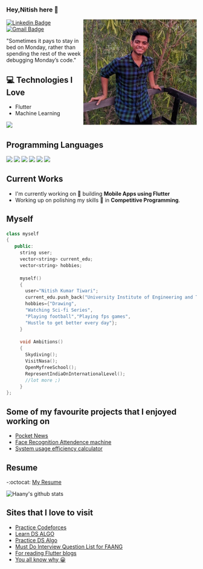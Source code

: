 ### Hey,Nitish here 👋

<img src = 'https://github.com/ankay212000/ankay212000/blob/master/images/406f2bf1-ae55-4899-af65-90fdd3338b7f.jpg' alt = 'Me' align='right' width=300px/>

[![Linkedin Badge](https://img.shields.io/badge/-Nitish-blue?style=flat-square&logo=Linkedin&logoColor=white&link=https://www.linkedin.com/in/ankay21200/)](https://www.linkedin.com/in/ankay21200/) [![Gmail Badge](https://img.shields.io/badge/-ankay212000@gmail.com-c14438?style=flat-square&logo=Gmail&logoColor=white&link=mailto:ankay212000@gmail.com)](mailto:ankay212000@gmail.com)

"Sometimes it pays to stay in bed on Monday, rather than spending the rest of the week debugging Monday’s code."

## :computer: Technologies I Love
* Flutter
* Machine Learning

<img src = "https://github-readme-stats.vercel.app/api/top-langs/?username=MarikIshtar007&layout=compact">

## Programming Languages
<img src = 'https://github.com/MarikIshtar007/MarikIshtar007/blob/master/images/c-original.svg' width='30'/> <img src = 'https://github.com/MarikIshtar007/MarikIshtar007/blob/master/images/cpp.svg' width='30'/> <img src = 'https://github.com/MarikIshtar007/MarikIshtar007/blob/master/images/pycharm.svg' width='30'/> <img src = 'https://github.com/MarikIshtar007/MarikIshtar007/blob/master/images/python2.png' height='30'/> <img src = 'https://github.com/MarikIshtar007/MarikIshtar007/blob/master/images/flutter-logo.svg' width='30'/> <img src = 'https://github.com/MarikIshtar007/MarikIshtar007/blob/master/images/git.svg' width='30'/>

## Current Works
 * I'm currently working on 🔭 building **Mobile Apps using Flutter** 
 * Working up on polishing my skills 🌱 in **Competitive Programming**.
 
  ## Myself
 ```c++
 class myself
 {
    public:
      string user;
      vector<string> current_edu;
      vector<string> hobbies;
    
      myself()
      {
        user="Nitish Kumar Tiwari";
        current_edu.push_back("University Institute of Engineering and Technology Panjab University";
        hobbies={"Drawing",
        "Watching Sci-fi Series",
        "Playing football","Playing fps games",
        "Hustle to get better every day"};
      }
      
      void Ambitions()
      {
        Skydiving();
        VisitNasa();
        OpenMyfreeSchool();
        RepresentIndiaOnInternationalLevel();
        //lot more ;)
      }
 };
 ```
 
 ## Some of my favourite projects that I enjoyed working on
 * <a href="https://github.com/ankay212000/News_app_2.0">Pocket News</a>
 * <a href="https://github.com/ankay212000/FaceRecognition-attendance-machine">Face Recognition Attendence machine</a>
 * <a href="https://github.com/ankay212000/face_count_auth">System usage efficiency calculator</a>
	
 ## Resume
 -:octocat: [My Resume](https://drive.google.com/file/d/1MqdqC_1LNDBbw8gO8KbnbldNOnPph-Fx/view?usp=sharing)

 ![Haany's github stats](https://github-readme-stats.vercel.app/api?username=ankay212000&show_icons=true&hide=[%22issues%22])
 
 
 ## Sites that I love to visit
 * <a href="https://a2oj.pratikdaigavane.me/ladder11">Practice Codeforces</a>
 * <a href="https://www.youtube.com/channel/UC0zvY3yIBQTrSutsV-4yscQ">Learn DS ALGO</a>
 * <a href="https://practice.geeksforgeeks.org/explore/?company%5B%5D=Amazon&problemType=functional&page=1&sortBy=submissions">Practice DS Algo</a>
 * <a href="https://www.pepcoding.com/most-important-interview-questions-list-for-product-based-companies">Must Do Interview Question List for FAANG</a>
 * <a href="https://medium.com"> For reading Flutter blogs</a>
 * <a href="https://stackoverflow.com"> You all know why :grinning: </a>
